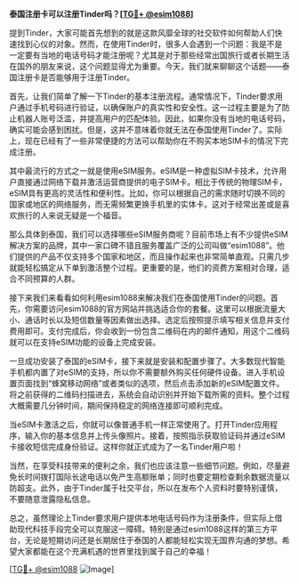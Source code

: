**泰国注册卡可以注册Tinder吗？[[TG💪+ @esim1088](https://t.me/s/esim1088)]**

提到Tinder，大家可能首先想到的就是这款风靡全球的社交软件如何帮助人们快速找到心仪的对象。然而，在使用Tinder时，很多人会遇到一个问题：我是不是一定要有当地的电话号码才能注册呢？尤其是对于那些经常出国旅行或者长期生活在国外的朋友来说，这个问题显得尤为重要。今天，我们就来聊聊这个话题——泰国注册卡是否能够用于注册Tinder。

首先，让我们简单了解一下Tinder的基本注册流程。通常情况下，Tinder要求用户通过手机号码进行验证，以确保账户的真实性和安全性。这一过程主要是为了防止机器人账号泛滥，并提高用户的匹配体验。因此，如果你没有当地的电话号码，确实可能会感到困扰。但是，这并不意味着你就无法在泰国使用Tinder了。实际上，现在已经有了一些非常便捷的方法可以帮助你在不购买本地SIM卡的情况下完成注册。

其中最流行的方式之一就是使用eSIM服务。eSIM是一种虚拟SIM卡技术，允许用户直接通过网络下载并激活运营商提供的电子SIM卡。相比于传统的物理SIM卡，eSIM具有更高的灵活性和便利性。比如，你可以根据自己的需求随时切换不同的国家或地区的网络服务，而无需频繁更换手机里的实体卡。这对于经常出差或是喜欢旅行的人来说无疑是一个福音。

那么具体到泰国，我们可以选择哪些eSIM服务商呢？目前市场上有不少提供eSIM解决方案的品牌，其中一家口碑不错且服务覆盖广泛的公司叫做“esim1088”。他们提供的产品不仅支持多个国家和地区，而且操作起来也非常简单直观。只需几步就能轻松搞定从下单到激活整个过程。更重要的是，他们的资费方案相对合理，适合不同预算的人群。

接下来我们来看看如何利用esim1088来解决我们在泰国使用Tinder的问题。首先，你需要访问esim1088的官方网站并挑选适合你的套餐。这里可以根据流量大小、通话时长以及短信数量等因素做出选择。选定后按照提示填写相关信息并支付费用即可。支付完成后，你会收到一份包含二维码在内的邮件通知，用这个二维码就可以在支持eSIM功能的设备上完成安装。

一旦成功安装了泰国的eSIM卡，接下来就是安装和配置步骤了。大多数现代智能手机都内置了对eSIM的支持，所以你不需要额外购买任何硬件设备。进入手机设置页面找到“蜂窝移动网络”或者类似的选项，然后点击添加新的eSIM配置文件。将之前获得的二维码扫描进去，系统会自动识别并开始下载所需的资料。整个过程大概需要几分钟时间，期间保持稳定的网络连接即可顺利完成。

当eSIM卡激活之后，你就可以像普通手机一样正常使用了。打开Tinder应用程序，输入你的基本信息并上传头像照片。接着，按照指示获取验证码并通过eSIM卡接收短信完成身份验证。这样你就正式成为了一名Tinder用户啦！

当然，在享受科技带来的便利之余，我们也应该注意一些细节问题。例如，尽量避免长时间拨打国际长途电话以免产生高额账单；同时也要定期检查剩余数据流量以防超支。此外，由于Tinder属于社交平台，所以在发布个人资料时要特别谨慎，不要随意泄露隐私信息。

总之，虽然理论上Tinder要求用户提供本地电话号码作为注册条件，但实际上借助现代科技手段完全可以克服这一障碍。特别是通过esim1088这样的第三方平台，无论是短期访问还是长期居住于泰国的人都能轻松实现无国界沟通的梦想。希望大家都能在这个充满机遇的世界里找到属于自己的幸福！

[[TG💪+ @esim1088](https://t.me/s/esim1088) ![Image](https://i.postimg.cc/4NQfJmqS/Snipaste-2025-05-13-00-14-12.png)]